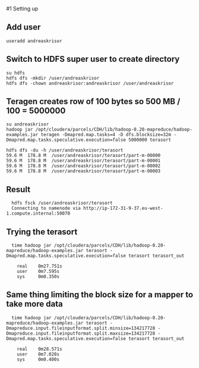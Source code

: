 #1 Setting up 
## Add user
    useradd andreaskrisor
## Switch to HDFS super user to create directory
    su hdfs
    hdfs dfs -mkdir /user/andreaskrisor
    hdfs dfs -chown andreaskrisor:andreaskrisor /user/andreaskrisor

## Teragen creates row of 100 bytes so 500 MB / 100 = 5000000
    su andreaskrisor
    hadoop jar /opt/cloudera/parcels/CDH/lib/hadoop-0.20-mapreduce/hadoop-examples.jar teragen -Dmapred.map.tasks=4 -D dfs.blocksize=32m -Dmapred.map.tasks.speculative.execution=false 5000000 terasort

    hdfs dfs -du -h /user/andreaskrisor/terasort
    59.6 M  178.8 M  /user/andreaskrisor/terasort/part-m-00000
    59.6 M  178.8 M  /user/andreaskrisor/terasort/part-m-00001
    59.6 M  178.8 M  /user/andreaskrisor/terasort/part-m-00002
    59.6 M  178.8 M  /user/andreaskrisor/terasort/part-m-00003

## Result 
      hdfs fsck /user/andreaskrisor/terasort
      Connecting to namenode via http://ip-172-31-9-37.eu-west-1.compute.internal:50070

## Trying the terasort 
      time hadoop jar /opt/cloudera/parcels/CDH/lib/hadoop-0.20-mapreduce/hadoop-examples.jar terasort -Dmapred.map.tasks.speculative.execution=false terasort terasort_out 

        real    0m27.751s
        user    0m7.595s
        sys     0m0.350s

## Same thing limiting the block size for a mapper to take more data
      time hadoop jar /opt/cloudera/parcels/CDH/lib/hadoop-0.20-mapreduce/hadoop-examples.jar terasort -Dmapreduce.input.fileinputformat.split.minsize=134217728 -Dmapreduce.input.fileinputformat.split.maxsize=134217728 -Dmapred.map.tasks.speculative.execution=false terasort terasort_out 

        real    0m28.571s
        user    0m7.028s
        sys     0m0.400s
